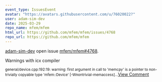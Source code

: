 ```yaml
---
event_type: IssuesEvent
avatar: "https://avatars.githubusercontent.com/u/76020022?"
user: adam-sim-dev
date: 2025-03-29
repo_name: mfem/mfem
html_url: https://github.com/mfem/mfem/issues/4768
repo_url: https://github.com/mfem/mfem
---
```


<a href='https://github.com/adam-sim-dev' target='_blank'>adam-sim-dev</a> open issue <a href='https://github.com/mfem/mfem/issues/4768' target='_blank'>mfem/mfem#4768</a>.

<p>Warnings with icx compiler</p><small>general/device.cpp:192:19: warning: first argument in call to 'memcpy' is a pointer to non-trivially copyable type 'mfem::Device' [-Wnontrivial-memaccess]...</small><a href='https://github.com/mfem/mfem/issues/4768' target='_blank'>View Comment</a>